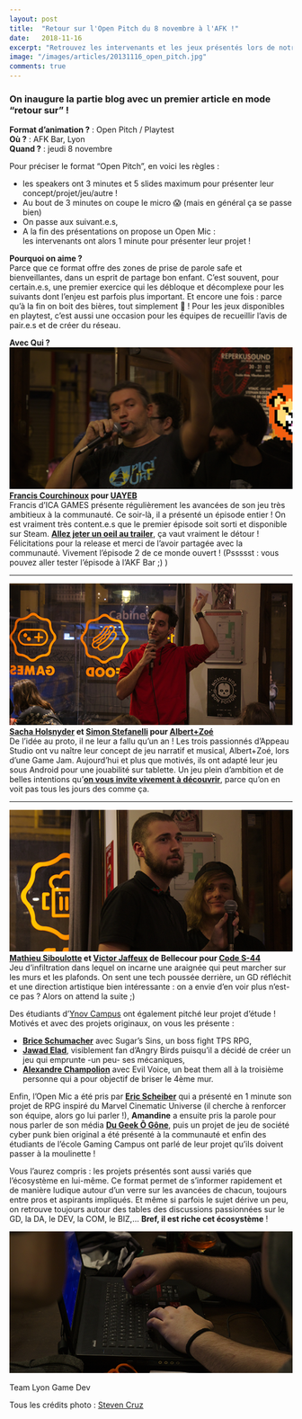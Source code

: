```yaml
---
layout: post
title:  "Retour sur l'Open Pitch du 8 novembre à l'AFK !"
date:   2018-11-16
excerpt: "Retrouvez les intervenants et les jeux présentés lors de notre Open Pitch #3 du 8 novembre 2018"
image: "/images/articles/20131116_open_pitch.jpg"
comments: true 
---
```


### On inaugure la partie blog avec un premier article en mode “retour sur” !

**Format d’animation ?** : Open Pitch / Playtest   
**Où ?** : AFK Bar, Lyon  
**Quand ?** : jeudi 8 novembre

Pour préciser le format “Open Pitch”, en voici les règles :
* les speakers ont 3 minutes et 5 slides maximum pour présenter leur concept/projet/jeu/autre !  
* Au bout de 3 minutes on coupe le micro 😱 (mais en général ça se passe bien)  
* On passe aux suivant.e.s,  
* A la fin des présentations on propose un Open Mic :   
les intervenants ont alors 1 minute pour présenter leur projet !

**Pourquoi on aime ?**  
Parce que ce format offre des zones de prise de parole safe et bienveillantes, dans un esprit de partage bon enfant. C’est souvent, pour certain.e.s, une premier exercice qui les débloque et décomplexe pour les suivants dont l’enjeu est parfois plus important. Et encore une fois : parce qu’à la fin on boit des bières, tout simplement 🍻 ! 
Pour les jeux disponibles en playtest, c’est aussi une occasion pour les équipes de recueillir l’avis de pair.e.s et de créer du réseau. 

**Avec Qui ?**  
 ![Francis](/images/articles/20131116_open_pitch-francis.png)  
**[Francis Courchinoux](https://www.linkedin.com/in/fcourchinoux/) pour [UAYEB](https://store.steampowered.com/app/589220/UAYEB_The_Dry_Land__Episode_1/)**  
Francis d’ICA GAMES présente régulièrement les avancées de son jeu très ambitieux à la communauté. Ce soir-là, il a présenté un épisode entier ! On est vraiment très content.e.s que le premier épisode soit sorti et disponible sur Steam. **[Allez jeter un oeil au trailer](https://youtu.be/-A8pjicFS1Q)**, ça vaut vraiment le détour ! Félicitations pour la release et merci de l’avoir partagée avec la communauté. Vivement l’épisode 2 de ce monde ouvert ! (Pssssst : vous pouvez aller tester l’épisode à l’AKF Bar ;) )  

----------------
  
![Sacha](/images/articles/20131116_open_pitch-sacha.png)  
**[Sacha Holsnyder](https://www.linkedin.com/in/sacha-holsnyder-417a67aa/) et [Simon Stefanelli](https://www.linkedin.com/in/stefanellisimon/) pour [Albert+Zoé](http://www.appeau.studio/)**  
De l’idée au proto, il ne leur a fallu qu’un an ! Les trois passionnés d’Appeau Studio ont vu naître leur concept de jeu narratif et musical, Albert+Zoé, lors d’une Game Jam. Aujourd’hui et plus que motivés, ils ont adapté leur jeu sous Android pour une jouabilité sur tablette. Un jeu plein d’ambition et de belles intentions qu’**[on vous invite vivement à découvrir](https://twitter.com/appeau_studio)**, parce qu’on en voit pas tous les jours des comme ça.

----------------

![Mathieu et Victor](/images/articles/20131116_open_pitch-matt-vic.png)  
**[Mathieu Siboulotte](https://www.linkedin.com/in/mathieu-siboulotte-22419091/) et [Victor Jaffeux](https://www.linkedin.com/in/victor-jaffeux-53117814a/) de Bellecour pour [Code S-44](https://youtu.be/hmF4hWoXxEI)**  
Jeu d’infiltration dans lequel on incarne une araignée qui peut marcher sur les murs et les plafonds. On sent une tech poussée derrière, un GD réfléchit et une direction artistique bien intéressante : on a envie d’en voir plus n’est-ce pas ? Alors on attend la suite ;) 



Des étudiants d’[Ynov Campus](https://www.ynov.com/campus/lyon/) ont également pitché leur projet d’étude ! Motivés et avec des projets originaux, on vous les présente :  
* **[Brice Schumacher](https://www.linkedin.com/in/brice-schumacher/)** avec Sugar’s Sins, un boss fight TPS RPG,  
* **[Jawad Elad](https://www.linkedin.com/in/jawad-elad-849480165/)**, visiblement fan d’Angry Birds puisqu’il a décidé de créer un jeu qui emprunte -un peu- ses mécaniques,  
* **[Alexandre Champolion](https://www.linkedin.com/in/alexandre-champolion-375a81a4/)** avec Evil Voice, un beat them all à la troisième personne qui a pour objectif de briser le 4ème mur.  

Enfin, l’Open Mic a été pris par **[Eric Scheiber](https://www.linkedin.com/in/eric-scheiber-98a37968/)** qui a présenté en 1 minute son projet de RPG inspiré du Marvel Cinematic Universe (il cherche à renforcer son équipe, alors go lui parler !), **Amandine** a ensuite pris la parole pour nous parler de son média **[Du Geek Ô Gône](https://www.facebook.com/dugeekogone/?hc_location=ufi)**, puis un projet de jeu de société cyber punk bien original a été présenté à la communauté et enfin des étudiants de l’école Gaming Campus ont parlé de leur projet qu’ils doivent passer à la moulinette !

Vous l’aurez compris : les projets présentés sont aussi variés que l’écosystème en lui-même. Ce format permet de s’informer rapidement et de manière ludique autour d’un verre sur les avancées de chacun, toujours entre pros et aspirants impliqués. Et même si parfois le sujet dérive un peu, on retrouve toujours autour des tables des discussions passionnées sur le GD, la DA, le DEV, la COM, le BIZ,... **Bref, il est riche cet écosystème** !     

![Bryan](/images/articles/20131116_open_pitch-bryan.png)   


Team Lyon Game Dev

Tous les crédits photo : [Steven Cruz](https://www.linkedin.com/in/steven-cruz-a53a7443/)
